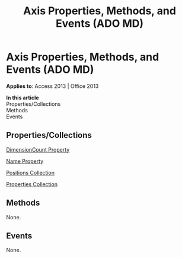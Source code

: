 ﻿---
title: Axis Properties, Methods, and Events (ADO MD)
TOCTitle: Properties, Methods, and Events
ms:assetid: 6db39ad7-9597-d09c-484b-199c40481b4d
ms:mtpsurl: https://msdn.microsoft.com/en-us/library/JJ249433(v=office.15)
ms:contentKeyID: 48545498
ms.date: 09/18/2015
mtps_version: v=office.15
---

# Axis Properties, Methods, and Events (ADO MD)


**Applies to**: Access 2013 | Office 2013

**In this article**  
Properties/Collections  
Methods  
Events  

## Properties/Collections

[DimensionCount Property](dimensioncount-property-ado-md.md)

[Name Property](name-property-ado-md.md)

[Positions Collection](positions-collection-ado-md.md)

[Properties Collection](properties-collection-ado.md)

## Methods

None.

## Events

None.

